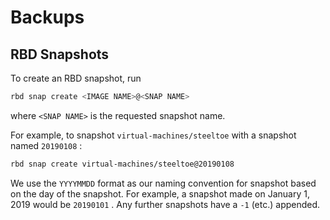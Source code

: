 # Backups

## RBD Snapshots

To create an RBD snapshot, run 

```bash
rbd snap create <IMAGE NAME>@<SNAP NAME>
```

where `<SNAP NAME>` is the requested snapshot name.

For example, to snapshot `virtual-machines/steeltoe` with a snapshot named `20190108` :

```bash
rbd snap create virtual-machines/steeltoe@20190108
```

We use the `YYYYMMDD` format as our naming convention for snapshot based on the day of the snapshot.  For example, a snapshot made on January 1, 2019 would be `20190101` . Any further snapshots have a `-1` \(etc.\) appended.

